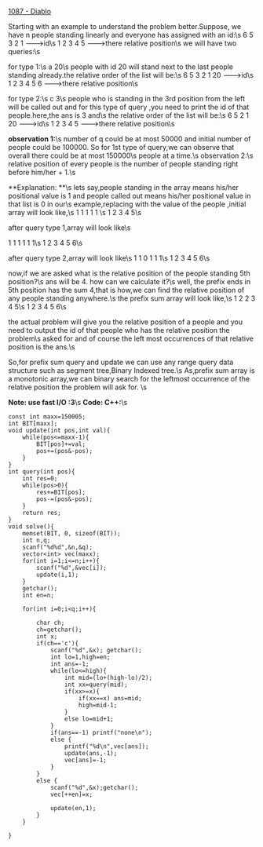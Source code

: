 [1087 - Diablo](http://lightoj.com/volume_showproblem.php?problem=1087)

Starting with an example to understand the problem better.Suppose, we have n people standing linearly and everyone has assigned with an id:\s
6 5 3 2 1 --->id\s
1 2 3 4 5 --->there relative position\s
we will have two queries:\s

for type 1:\s
a 20\s
people with id 20 will stand next to the last people standing already.the relative order of the list will be:\s
6 5 3 2 1 20 --->id\s
1 2 3 4 5 6  --->there relative position\s

for type 2:\s
c 3\s
people who is standing in the 3rd position from the left will be called out and for this type of query ,you need to print the id of that people.here,the ans is 3 and\s the relative order of the list will be:\s
6 5 2 1 20 --->id\s
1 2 3 4 5  --->there relative position\s

**observation 1:**\s
number of q could be at most 50000 and initial number of people could be 100000. So for 1st type of query,we can observe that overall there could be at most 150000\s people at a time.\s
observation 2:\s
relative position of every people is the number of people standing right before him/her + 1.\s

**Explanation: **\s
lets say,people standing in the array means his/her positional value is 1 and people called out means his/her positional value in that list is 0 in our\s example,replacing with the value of the people ,initial array will look like,\s
1 1 1 1 1 \s
1 2 3 4 5\s

after query type 1,array will look like\s

1 1 1 1 1 1\s
1 2 3 4 5 6\s

after query type 2,array will look like\s
1 1 0 1 1 1\s
1 2 3 4 5 6\s


now,if we are asked what is the relative position of the people standing 5th position?\s
ans will be 4. how can we calculate it?\s
well, the prefix ends in 5th position has the sum 4,that is how,we can find the relative position of any people standing anywhere.\s
the prefix sum array will look like,\s
1 2 2 3 4 5\s
1 2 3 4 5 6\s

the actual problem will give you the relative position of a people and you need to output the id of that people who has the relative position the problem\s
asked for and of course the left most occurrences of that relative position is the ans.\s

So,for prefix sum query and update we can use any range query data structure such as segment tree,Binary Indexed tree.\s
As,prefix sum array is a monotonic array,we can binary search for the leftmost occurrence of the relative position the problem will ask for. \s

**Note: use fast I/O :3**\s
**Code: C++:**\s

	const int maxx=150005;
	int BIT[maxx];
	void update(int pos,int val){
	    while(pos<=maxx-1){
	        BIT[pos]+=val;
	        pos+=(pos&-pos);
	    }
	}
	int query(int pos){
	    int res=0;
	    while(pos>0){
	        res+=BIT[pos];
	        pos-=(pos&-pos);
	    }
	    return res;
	}
	void solve(){
	    memset(BIT, 0, sizeof(BIT));
	    int n,q;
	    scanf("%d%d",&n,&q);
	    vector<int> vec(maxx);
	    for(int i=1;i<=n;i++){
	        scanf("%d",&vec[i]);
	        update(i,1);
	    }
	    getchar();
		int en=n;
	
	    for(int i=0;i<q;i++){
	
	        char ch;
	        ch=getchar();
	        int x;
	        if(ch=='c'){
	            scanf("%d",&x); getchar();
	            int lo=1,high=en;
	            int ans=-1;
	            while(lo<=high){
	                int mid=(lo+(high-lo)/2);
	                int xx=query(mid);
	                if(xx>=x){
	                    if(xx==x) ans=mid;
	                    high=mid-1;
	                }
	                else lo=mid+1;
	            }
	            if(ans==-1) printf("none\n");
	            else {
	                printf("%d\n",vec[ans]);
	                update(ans,-1);
	                vec[ans]=-1;	
	            }
	        }
	        else {
	            scanf("%d",&x);getchar();
	            vec[++en]=x;
	
	            update(en,1);
	        }
	    }
	
	}